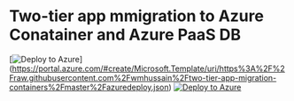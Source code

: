 # Two-tier app mmigration to Azure Conatainer and Azure PaaS DB

[![Deploy to Azure](http://azuredeploy.net/deploybutton.png)]
(https://portal.azure.com/#create/Microsoft.Template/uri/https%3A%2F%2Fraw.githubusercontent.com%2Fwmhussain%2Ftwo-tier-app-migration-containers%2Fmaster%2Fazuredeploy.json)
[![Deploy to Azure](http://azuredeploy.net/deploybutton.png)](https://portal.azure.com/#create/Microsoft.Template/uri/https%3A%2F%2Fraw.githubusercontent.com%2FAzure%2Fazure-quickstart-templates%2Fmaster%2F101-automation-runbook-getvms%2Fazuredeploy.json)


